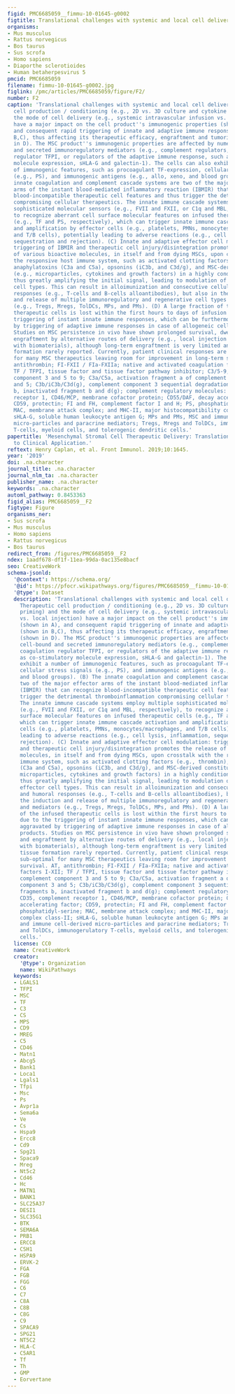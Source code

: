 ```yaml
---
figid: PMC6685059__fimmu-10-01645-g0002
figtitle: Translational challenges with systemic and local cell delivery
organisms:
- Mus musculus
- Rattus norvegicus
- Bos taurus
- Sus scrofa
- Homo sapiens
- Diaporthe sclerotioides
- Human betaherpesvirus 5
pmcid: PMC6685059
filename: fimmu-10-01645-g0002.jpg
figlink: /pmc/articles/PMC6685059/figure/F2/
number: F2
caption: 'Translational challenges with systemic and local cell delivery. (A-D) Therapeutic
  cell production / conditioning (e.g., 2D vs. 3D culture and cytokine priming) and
  the mode of cell delivery (e.g., systemic intravascular infusion vs. local injection)
  have a major impact on the cell product''s immunogenic properties (shown in A),
  and consequent rapid triggering of innate and adaptive immune responses (shown in
  B,C), thus affecting its therapeutic efficacy, engraftment and tumorigenicity (shown
  in D). The MSC product''s immunogenic properties are affected by numerous cell-bound
  and secreted immunoregulatory mediators (e.g., complement regulators, coagulation
  regulator TFPI, or regulators of the adaptive immune response, such as co-stimulatory
  molecule expression, sHLA-G and galectin-1). The cells can also exhibit a number
  of immunogenic features, such as procoagulant TF-expression, cellular stress signals
  (e.g., PS), and immunogenic antigens (e.g., allo, xeno, and blood groups). (B) The
  innate coagulation and complement cascade systems are two of the major effector
  arms of the instant blood-mediated inflammatory reaction (IBMIR) that can recognize
  blood-incompatible therapeutic cell features and thus trigger the detrimental thromboinflammation
  compromising cellular therapeutics. The innate immune cascade systems employ multiple
  sophisticated molecular sensors (e.g., FVII and FXII, or C1q and MBL, respectively),
  to recognize aberrant cell surface molecular features on infused therapeutic cells
  (e.g., TF and PS, respectively), which can trigger innate immune cascade activation
  and amplification by effector cells (e.g., platelets, PMNs, monocytes/macrophages,
  and T/B cells), potentially leading to adverse reactions (e.g., cell lysis, inflammation,
  sequestration and rejection). (C) Innate and adaptive effector cell modulation:
  triggering of IBMIR and therapeutic cell injury/disintegration promotes the release
  of various bioactive molecules, in itself and from dying MSCs, upon crosstalk with
  the responsive host immune system, such as activated clotting factors (e.g., thrombin),
  anaphylatoxins (C3a and C5a), opsonins (iC3b, and C3d/g), and MSC-derived constituents
  (e.g., microparticles, cytokines and growth factors) in a highly conditional manner,
  thus greatly amplifying the initial signal, leading to modulation of multiple effector
  cell types. This can result in alloimunization and consecutive cellular and humoral
  responses (e.g., T-cells and B-cells alloantibodies), but also in the induction
  and release of multiple immunoregulatory and regenerative cell types and mediators
  (e.g., Tregs, Mregs, TolDCs, MPs, and PMs). (D) A large fraction of the infused
  therapeutic cells is lost within the first hours to days of infusion due to the
  triggering of instant innate immune responses, which can be furthermore aggravated
  by triggering of adaptive immune responses in case of allogeneic cell products.
  Studies on MSC persistence in vivo have shown prolonged survival, dwell-time, and
  engraftment by alternative routes of delivery (e.g., local injection in conjunction
  with biomaterials), although long-term engraftment is very limited and ectopic tissue
  formation rarely reported. Currently, patient clinical responses are still sub-optimal
  for many MSC therapeutics leaving room for improvement in long-term survival. AT,
  antithrombin; FI-FXII / FIa-FXIIa; native and activated coagulation factors I-XII;
  TF / TFPI, tissue factor and tissue factor pathway inhibitor; C3/5-9, complement
  component 3 and 5 to 9; C3a/C5a, activation fragment a of complement component 3
  and 5; C3b/iC3b/C3d(g), complement component 3 sequential degradation fragments
  b, inactivated fragment b and d(g); complement regulatory molecules: CD35, complement
  receptor 1, CD46/MCP, membrane cofactor protein; CD55/DAF, decay accelerating factor;
  CD59, protectin; FI and FH, complement factor I and H; PS, phosphatidyl-serine;
  MAC, membrane attack complex; and MHC-II, major histocompatibility complex class-II;
  sHLA-G, soluble human leukocyte antigen G; MPs and PMs, MSC and immune cell-derived
  micro-particles and paracrine mediators; Tregs, Mregs and TolDCs, immunogerulatory
  T-cells, myeloid cells, and tolerogenic dendritic cells.'
papertitle: 'Mesenchymal Stromal Cell Therapeutic Delivery: Translational Challenges
  to Clinical Application.'
reftext: Henry Caplan, et al. Front Immunol. 2019;10:1645.
year: '2019'
doi: .na.character
journal_title: .na.character
journal_nlm_ta: .na.character
publisher_name: .na.character
keywords: .na.character
automl_pathway: 0.8453363
figid_alias: PMC6685059__F2
figtype: Figure
organisms_ner:
- Sus scrofa
- Mus musculus
- Homo sapiens
- Rattus norvegicus
- Bos taurus
redirect_from: /figures/PMC6685059__F2
ndex: 1aadf678-df1f-11ea-99da-0ac135e8bacf
seo: CreativeWork
schema-jsonld:
  '@context': https://schema.org/
  '@id': https://pfocr.wikipathways.org/figures/PMC6685059__fimmu-10-01645-g0002.html
  '@type': Dataset
  description: 'Translational challenges with systemic and local cell delivery. (A-D)
    Therapeutic cell production / conditioning (e.g., 2D vs. 3D culture and cytokine
    priming) and the mode of cell delivery (e.g., systemic intravascular infusion
    vs. local injection) have a major impact on the cell product''s immunogenic properties
    (shown in A), and consequent rapid triggering of innate and adaptive immune responses
    (shown in B,C), thus affecting its therapeutic efficacy, engraftment and tumorigenicity
    (shown in D). The MSC product''s immunogenic properties are affected by numerous
    cell-bound and secreted immunoregulatory mediators (e.g., complement regulators,
    coagulation regulator TFPI, or regulators of the adaptive immune response, such
    as co-stimulatory molecule expression, sHLA-G and galectin-1). The cells can also
    exhibit a number of immunogenic features, such as procoagulant TF-expression,
    cellular stress signals (e.g., PS), and immunogenic antigens (e.g., allo, xeno,
    and blood groups). (B) The innate coagulation and complement cascade systems are
    two of the major effector arms of the instant blood-mediated inflammatory reaction
    (IBMIR) that can recognize blood-incompatible therapeutic cell features and thus
    trigger the detrimental thromboinflammation compromising cellular therapeutics.
    The innate immune cascade systems employ multiple sophisticated molecular sensors
    (e.g., FVII and FXII, or C1q and MBL, respectively), to recognize aberrant cell
    surface molecular features on infused therapeutic cells (e.g., TF and PS, respectively),
    which can trigger innate immune cascade activation and amplification by effector
    cells (e.g., platelets, PMNs, monocytes/macrophages, and T/B cells), potentially
    leading to adverse reactions (e.g., cell lysis, inflammation, sequestration and
    rejection). (C) Innate and adaptive effector cell modulation: triggering of IBMIR
    and therapeutic cell injury/disintegration promotes the release of various bioactive
    molecules, in itself and from dying MSCs, upon crosstalk with the responsive host
    immune system, such as activated clotting factors (e.g., thrombin), anaphylatoxins
    (C3a and C5a), opsonins (iC3b, and C3d/g), and MSC-derived constituents (e.g.,
    microparticles, cytokines and growth factors) in a highly conditional manner,
    thus greatly amplifying the initial signal, leading to modulation of multiple
    effector cell types. This can result in alloimunization and consecutive cellular
    and humoral responses (e.g., T-cells and B-cells alloantibodies), but also in
    the induction and release of multiple immunoregulatory and regenerative cell types
    and mediators (e.g., Tregs, Mregs, TolDCs, MPs, and PMs). (D) A large fraction
    of the infused therapeutic cells is lost within the first hours to days of infusion
    due to the triggering of instant innate immune responses, which can be furthermore
    aggravated by triggering of adaptive immune responses in case of allogeneic cell
    products. Studies on MSC persistence in vivo have shown prolonged survival, dwell-time,
    and engraftment by alternative routes of delivery (e.g., local injection in conjunction
    with biomaterials), although long-term engraftment is very limited and ectopic
    tissue formation rarely reported. Currently, patient clinical responses are still
    sub-optimal for many MSC therapeutics leaving room for improvement in long-term
    survival. AT, antithrombin; FI-FXII / FIa-FXIIa; native and activated coagulation
    factors I-XII; TF / TFPI, tissue factor and tissue factor pathway inhibitor; C3/5-9,
    complement component 3 and 5 to 9; C3a/C5a, activation fragment a of complement
    component 3 and 5; C3b/iC3b/C3d(g), complement component 3 sequential degradation
    fragments b, inactivated fragment b and d(g); complement regulatory molecules:
    CD35, complement receptor 1, CD46/MCP, membrane cofactor protein; CD55/DAF, decay
    accelerating factor; CD59, protectin; FI and FH, complement factor I and H; PS,
    phosphatidyl-serine; MAC, membrane attack complex; and MHC-II, major histocompatibility
    complex class-II; sHLA-G, soluble human leukocyte antigen G; MPs and PMs, MSC
    and immune cell-derived micro-particles and paracrine mediators; Tregs, Mregs
    and TolDCs, immunogerulatory T-cells, myeloid cells, and tolerogenic dendritic
    cells.'
  license: CC0
  name: CreativeWork
  creator:
    '@type': Organization
    name: WikiPathways
  keywords:
  - LGALS1
  - TFPI
  - MSC
  - TF
  - C3
  - CS
  - MPS
  - CD9
  - MREG
  - C5
  - CD46
  - Matn1
  - Abcg5
  - Bank1
  - Loca1
  - Lgals1
  - Tfpi
  - Msc
  - Ps
  - Avpr1a
  - Sema6a
  - Ve
  - Cs
  - Hspa9
  - Ercc8
  - Cd9
  - Spg21
  - Spaca9
  - Mreg
  - Nt5c2
  - Cd46
  - Hc
  - MATN1
  - BANK1
  - SLC25A37
  - DESI1
  - SLC35G1
  - BTK
  - SEMA6A
  - PRB1
  - ERCC8
  - CSH1
  - HSPA9
  - ERVK-2
  - FGA
  - FGB
  - FGG
  - C6
  - C7
  - C8A
  - C8B
  - C8G
  - C9
  - SPACA9
  - SPG21
  - NT5C2
  - HLA-C
  - C5AR1
  - Tf
  - Th
  - GMP
  - Eorvertane
---
```

